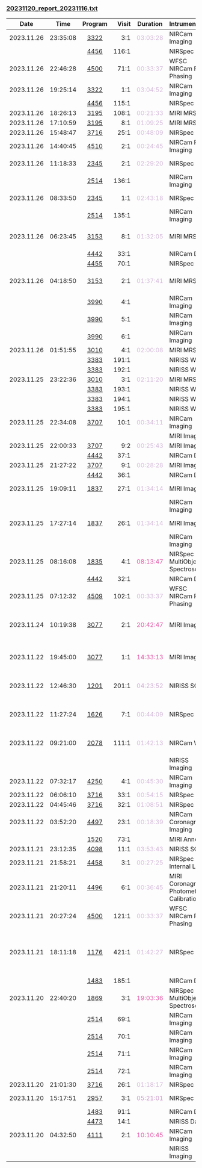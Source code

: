 

### <a href="https://www.stsci.edu/files/live/sites/www/files/home/jwst/science-execution/observing-schedules/_documents/20231120_report_20231116.txt" > 20231120_report_20231116.txt </a>

|  Date  |  Time   | Program | Visit | Duration | Intrument | Target | Keywords | 
| :----: | :-----: | :-----: | ----: | :------: | :-------- | :----- | :------- |
| 2023.11.26 | 23:35:08  | <a href="https://www.stsci.edu/jwst-program-info/program/?program=3322"> 3322 </a> |   3:1  |  <span style="color:#d4b9da;"> 03:03:28 </span>  | NIRCam Imaging                        | ANDROMEDA-OUTER                              |  Galaxy disks                                     |
|  |  | <a href="https://www.stsci.edu/jwst-program-info/program/?program=4456"> 4456 </a> | 116:1  |  |  NIRSpec Dark                          | Internal Calibration  |   |
| 2023.11.26 | 22:46:28  | <a href="https://www.stsci.edu/jwst-program-info/program/?program=4500"> 4500 </a> |  71:1  |  <span style="color:#d4b9da;"> 00:33:37 </span>  | WFSC NIRCam Fine Phasing              | 2MASS-00584092+4843072                       |  Focus test                                       |
| 2023.11.26 | 19:25:14  | <a href="https://www.stsci.edu/jwst-program-info/program/?program=3322"> 3322 </a> |   1:1  |  <span style="color:#d4b9da;"> 03:04:52 </span>  | NIRCam Imaging                        | ANDROMEDA-INNER                              |  Galaxy disks                                     |
|  |  | <a href="https://www.stsci.edu/jwst-program-info/program/?program=4456"> 4456 </a> | 115:1  |  |  NIRSpec Dark                          | Internal Calibration  |   |
| 2023.11.26 | 18:26:13  | <a href="https://www.stsci.edu/jwst-program-info/program/?program=3195"> 3195 </a> | 108:1  |  <span style="color:#d4b9da;"> 00:21:33 </span>  | MIRI MRS IFU   | BOTOLPHIA-BKGD                               |  Asteroid                                         |
| 2023.11.26 | 17:10:59  | <a href="https://www.stsci.edu/jwst-program-info/program/?program=3195"> 3195 </a> |   8:1  |  <span style="color:#d4b9da;"> 01:09:25 </span>  | MIRI MRS IFU   | BOTOLPHIA                                    |  Asteroid                                         |
| 2023.11.26 | 15:48:47  | <a href="https://www.stsci.edu/jwst-program-info/program/?program=3716"> 3716 </a> |  25:1  |  <span style="color:#d4b9da;"> 00:48:09 </span>  | NIRSpec IFU              | IAPETUS                                      |  Satellite                                        |
| 2023.11.26 | 14:40:45  | <a href="https://www.stsci.edu/jwst-program-info/program/?program=4510"> 4510 </a> |   2:1  |  <span style="color:#d4b9da;"> 00:24:45 </span>  | NIRCam PIL Imaging                    | 2MASS-19590854+7313564                       |  Focus test                                       |
| 2023.11.26 | 11:18:33  | <a href="https://www.stsci.edu/jwst-program-info/program/?program=2345"> 2345 </a> |   2:1  |  <span style="color:#d4b9da;"> 02:29:20 </span>  | NIRSpec IFU              | MRGM0138-BKG                                 |  Telescope/sky background                         |
|  |  | <a href="https://www.stsci.edu/jwst-program-info/program/?program=2514"> 2514 </a> | 136:1  |  |  NIRCam Imaging                        | Pure Parallel  |   |
| 2023.11.26 | 08:33:50  | <a href="https://www.stsci.edu/jwst-program-info/program/?program=2345"> 2345 </a> |   1:1  |  <span style="color:#d4b9da;"> 02:43:18 </span>  | NIRSpec IFU              | MRGM0138-IFU, MRGM0138-OFFSET                |  High-redshift galaxies                           |
|  |  | <a href="https://www.stsci.edu/jwst-program-info/program/?program=2514"> 2514 </a> | 135:1  |  |  NIRCam Imaging                        | Pure Parallel  |   |
| 2023.11.26 | 06:23:45  | <a href="https://www.stsci.edu/jwst-program-info/program/?program=3153"> 3153 </a> |   8:1  |  <span style="color:#d4b9da;"> 01:32:05 </span>  | MIRI MRS IFU   | 2MASS-J06320799-6810419                      |  M dwarfs,  Young stellar objects                 |
|  |  | <a href="https://www.stsci.edu/jwst-program-info/program/?program=4442"> 4442 </a> |  33:1  |  |  NIRCam Dark                           | Internal Calibration  |   |
|  |  | <a href="https://www.stsci.edu/jwst-program-info/program/?program=4455"> 4455 </a> |  70:1  |  |  NIRSpec Dark                          | Internal Calibration  |   |
| 2023.11.26 | 04:18:50  | <a href="https://www.stsci.edu/jwst-program-info/program/?program=3153"> 3153 </a> |   2:1  |  <span style="color:#d4b9da;"> 01:37:41 </span>  | MIRI MRS IFU   | 2MASS-J05010082-4337102                      |  M dwarfs,  Young stellar objects                 |
|  |  | <a href="https://www.stsci.edu/jwst-program-info/program/?program=3990"> 3990 </a> |   4:1  |  |  NIRCam Imaging                        | Pure Parallel  |   |
|  |  | <a href="https://www.stsci.edu/jwst-program-info/program/?program=3990"> 3990 </a> |   5:1  |  |  NIRCam Imaging                        | Pure Parallel  |   |
|  |  | <a href="https://www.stsci.edu/jwst-program-info/program/?program=3990"> 3990 </a> |   6:1  |  |  NIRCam Imaging                        | Pure Parallel  |   |
| 2023.11.26 | 01:51:55  | <a href="https://www.stsci.edu/jwst-program-info/program/?program=3010"> 3010 </a> |   4:1  |  <span style="color:#d4b9da;"> 02:00:08 </span>  | MIRI MRS IFU   | WBP29                                        |  Carbon stars                                     |
|  |  | <a href="https://www.stsci.edu/jwst-program-info/program/?program=3383"> 3383 </a> | 191:1  |  |  NIRISS WFSS  | Pure Parallel  |   |
|  |  | <a href="https://www.stsci.edu/jwst-program-info/program/?program=3383"> 3383 </a> | 192:1  |  |  NIRISS WFSS  | Pure Parallel  |   |
| 2023.11.25 | 23:22:36  | <a href="https://www.stsci.edu/jwst-program-info/program/?program=3010"> 3010 </a> |   3:1  |  <span style="color:#d4b9da;"> 02:11:20 </span>  | MIRI MRS IFU   | SAGEMCJ050629                                |  Carbon stars                                     |
|  |  | <a href="https://www.stsci.edu/jwst-program-info/program/?program=3383"> 3383 </a> | 193:1  |  |  NIRISS WFSS  | Pure Parallel  |   |
|  |  | <a href="https://www.stsci.edu/jwst-program-info/program/?program=3383"> 3383 </a> | 194:1  |  |  NIRISS WFSS  | Pure Parallel  |   |
|  |  | <a href="https://www.stsci.edu/jwst-program-info/program/?program=3383"> 3383 </a> | 195:1  |  |  NIRISS WFSS  | Pure Parallel  |   |
| 2023.11.25 | 22:34:08  | <a href="https://www.stsci.edu/jwst-program-info/program/?program=3707"> 3707 </a> |  10:1  |  <span style="color:#d4b9da;"> 00:34:11 </span>  | NIRCam Imaging                        | NGC1511                                      |  Spiral galaxies                                  |
|  |  |  |   |  |  MIRI Imaging                          | Coordinated Parallel  |   |
| 2023.11.25 | 22:00:33  | <a href="https://www.stsci.edu/jwst-program-info/program/?program=3707"> 3707 </a> |   9:2  |  <span style="color:#d4b9da;"> 00:25:43 </span>  | MIRI Imaging                          | NGC1511                                      |  Spiral galaxies                                  |
|  |  | <a href="https://www.stsci.edu/jwst-program-info/program/?program=4442"> 4442 </a> |  37:1  |  |  NIRCam Dark                           | Internal Calibration  |   |
| 2023.11.25 | 21:27:22  | <a href="https://www.stsci.edu/jwst-program-info/program/?program=3707"> 3707 </a> |   9:1  |  <span style="color:#d4b9da;"> 00:28:28 </span>  | MIRI Imaging                          | NGC1511                                      |  Spiral galaxies                                  |
|  |  | <a href="https://www.stsci.edu/jwst-program-info/program/?program=4442"> 4442 </a> |  36:1  |  |  NIRCam Dark                           | Internal Calibration  |   |
| 2023.11.25 | 19:09:11  | <a href="https://www.stsci.edu/jwst-program-info/program/?program=1837"> 1837 </a> |  27:1  |  <span style="color:#d4b9da;"> 01:34:14 </span>  | MIRI Imaging                          | COSMOS-2-TILE-11                             |  High-redshift clusters                           |
|  |  |  |   |  |  NIRCam Imaging                        | Coordinated Parallel  |   |
| 2023.11.25 | 17:27:14  | <a href="https://www.stsci.edu/jwst-program-info/program/?program=1837"> 1837 </a> |  26:1  |  <span style="color:#d4b9da;"> 01:34:14 </span>  | MIRI Imaging                          | COSMOS-2-TILE-1                              |  High-redshift clusters                           |
|  |  |  |   |  |  NIRCam Imaging                        | Coordinated Parallel  |   |
| 2023.11.25 | 08:16:08  | <a href="https://www.stsci.edu/jwst-program-info/program/?program=1835"> 1835 </a> |   4:1  |  <span style="color:#e155a6;"> 08:13:47 </span>  | NIRSpec MultiObject Spectroscopy      | MQN03_APT_allcat_v092023b                    |                                                   |
|  |  | <a href="https://www.stsci.edu/jwst-program-info/program/?program=4442"> 4442 </a> |  32:1  |  |  NIRCam Dark                           | Internal Calibration  |   |
| 2023.11.25 | 07:12:32  | <a href="https://www.stsci.edu/jwst-program-info/program/?program=4509"> 4509 </a> | 102:1  |  <span style="color:#d4b9da;"> 00:33:37 </span>  | WFSC NIRCam Fine Phasing              | 2MASS-22564332-0331371                       |  Focus test                                       |
| 2023.11.24 | 10:19:38  | <a href="https://www.stsci.edu/jwst-program-info/program/?program=3077"> 3077 </a> |   2:1  |  <span style="color:#e155a6;"> 20:42:47 </span>  | MIRI Imaging                          | TRAPPIST-1                                   |  Exoplanet Systems,  Exoplanets,  M dwarfs        |
| 2023.11.22 | 19:45:00  | <a href="https://www.stsci.edu/jwst-program-info/program/?program=3077"> 3077 </a> |   1:1  |  <span style="color:#e155a6;"> 14:33:13 </span>  | MIRI Imaging                          | TRAPPIST-1                                   |  Exoplanet Systems,  Exoplanets,  M dwarfs        |
| 2023.11.22 | 12:46:30  | <a href="https://www.stsci.edu/jwst-program-info/program/?program=1201"> 1201 </a> | 201:1  |  <span style="color:#d0acd3;"> 04:23:52 </span>  | NIRISS SOSS  | GJ-357                                       |  Exoplanet Systems,  Exoplanets                   |
| 2023.11.22 | 11:27:24  | <a href="https://www.stsci.edu/jwst-program-info/program/?program=1626"> 1626 </a> |   7:1  |  <span style="color:#d4b9da;"> 00:44:09 </span>  | NIRSpec IFU              | REBELS-25                                    |  High-redshift galaxies,  Lyman-break galaxies    |
| 2023.11.22 | 09:21:00  | <a href="https://www.stsci.edu/jwst-program-info/program/?program=2078"> 2078 </a> | 111:1  |  <span style="color:#d4b9da;"> 01:42:13 </span>  | NIRCam WFSS  | J0910P1656                                   |  High-redshift galaxies,  Quasars                 |
|  |  |  |   |  |  NIRISS Imaging                        | Coordinated Parallel  |   |
| 2023.11.22 | 07:32:17  | <a href="https://www.stsci.edu/jwst-program-info/program/?program=4250"> 4250 </a> |   4:1  |  <span style="color:#d4b9da;"> 00:45:30 </span>  | NIRCam Imaging                        | 358P                                         |  Comet                                            |
| 2023.11.22 | 06:06:10  | <a href="https://www.stsci.edu/jwst-program-info/program/?program=3716"> 3716 </a> |  33:1  |  <span style="color:#d4b9da;"> 00:54:15 </span>  | NIRSpec IFU              | SIONARQ                                      |  Satellite                                        |
| 2023.11.22 | 04:45:46  | <a href="https://www.stsci.edu/jwst-program-info/program/?program=3716"> 3716 </a> |  32:1  |  <span style="color:#d4b9da;"> 01:08:51 </span>  | NIRSpec IFU              | ALBIORIX                                     |  Satellite                                        |
| 2023.11.22 | 03:52:20  | <a href="https://www.stsci.edu/jwst-program-info/program/?program=4497"> 4497 </a> |  23:1  |  <span style="color:#d4b9da;"> 00:18:39 </span>  | NIRCam Coronagraphic Imaging          | 10Lac                                        |  OB stars                                         |
|  |  | <a href="https://www.stsci.edu/jwst-program-info/program/?program=1520"> 1520 </a> |  73:1  |  |  MIRI Anneal                           | Internal Calibration  |   |
| 2023.11.21 | 23:12:35  | <a href="https://www.stsci.edu/jwst-program-info/program/?program=4098"> 4098 </a> |  11:1  |  <span style="color:#d3b6d9;"> 03:53:43 </span>  | NIRISS SOSS  | GJ3090                                       |  M dwarfs                                         |
| 2023.11.21 | 21:58:21  | <a href="https://www.stsci.edu/jwst-program-info/program/?program=4458"> 4458 </a> |   3:1  |  <span style="color:#d4b9da;"> 00:27:25 </span>  | NIRSpec Internal Lamp                 |                                              |                                                   |
| 2023.11.21 | 21:20:11  | <a href="https://www.stsci.edu/jwst-program-info/program/?program=4496"> 4496 </a> |   6:1  |  <span style="color:#d4b9da;"> 00:36:45 </span>  | MIRI Coronagraphic Photometric Calibration  | HD2811                                       |  A dwarfs                                         |
| 2023.11.21 | 20:27:24  | <a href="https://www.stsci.edu/jwst-program-info/program/?program=4500"> 4500 </a> | 121:1  |  <span style="color:#d4b9da;"> 00:33:37 </span>  | WFSC NIRCam Fine Phasing              | 2MASS-01272793-3946320                       |  Focus test                                       |
| 2023.11.21 | 18:11:18  | <a href="https://www.stsci.edu/jwst-program-info/program/?program=1176"> 1176 </a> | 421:1  |  <span style="color:#d4b9da;"> 01:42:27 </span>  | NIRSpec IFU              | SDSS-J0005-0006-QUASAR, SDSS-J0005-0006-CENTRE  |  Active galactic nuclei,  High-redshift galaxies,  Quasars |
|  |  | <a href="https://www.stsci.edu/jwst-program-info/program/?program=1483"> 1483 </a> | 185:1  |  |  NIRCam Dark                           | Internal Calibration  |   |
| 2023.11.20 | 22:40:20  | <a href="https://www.stsci.edu/jwst-program-info/program/?program=1869"> 1869 </a> |   3:1  |  <span style="color:#e155a6;"> 19:03:36 </span>  | NIRSpec MultiObject Spectroscopy      | LyC22-SSA22visit2_APTcat_v4                  |                                                   |
|  |  | <a href="https://www.stsci.edu/jwst-program-info/program/?program=2514"> 2514 </a> |  69:1  |  |  NIRCam Imaging                        | Pure Parallel  |   |
|  |  | <a href="https://www.stsci.edu/jwst-program-info/program/?program=2514"> 2514 </a> |  70:1  |  |  NIRCam Imaging                        | Pure Parallel  |   |
|  |  | <a href="https://www.stsci.edu/jwst-program-info/program/?program=2514"> 2514 </a> |  71:1  |  |  NIRCam Imaging                        | Pure Parallel  |   |
|  |  | <a href="https://www.stsci.edu/jwst-program-info/program/?program=2514"> 2514 </a> |  72:1  |  |  NIRCam Imaging                        | Pure Parallel  |   |
| 2023.11.20 | 21:01:30  | <a href="https://www.stsci.edu/jwst-program-info/program/?program=3716"> 3716 </a> |  26:1  |  <span style="color:#d4b9da;"> 01:18:17 </span>  | NIRSpec IFU              | PHOEBE                                       |  Satellite                                        |
| 2023.11.20 | 15:17:51  | <a href="https://www.stsci.edu/jwst-program-info/program/?program=2957"> 2957 </a> |   3:1  |  <span style="color:#cb99ca;"> 05:21:01 </span>  | NIRSpec IFU              | RX2129-ID11022                               |  High-redshift galaxies                           |
|  |  | <a href="https://www.stsci.edu/jwst-program-info/program/?program=1483"> 1483 </a> |  91:1  |  |  NIRCam Dark                           | Internal Calibration  |   |
|  |  | <a href="https://www.stsci.edu/jwst-program-info/program/?program=4473"> 4473 </a> |  14:1  |  |  NIRISS Dark                           | Internal Calibration  |   |
| 2023.11.20 | 04:32:50  | <a href="https://www.stsci.edu/jwst-program-info/program/?program=4111"> 4111 </a> |   2:1  |  <span style="color:#e155a6;"> 10:10:45 </span>  | NIRCam Imaging                        | ABELL2744-PREIMG-REPEAT2                     |  Abell clusters                                   |
|  |  |  |   |  |  NIRISS Imaging                        | Coordinated Parallel  |   |
